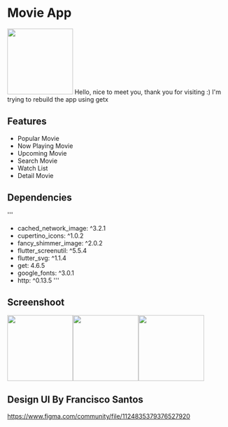 # Movie App
<img src="https://take-me-to.space/7f5Uj3e.png" width="150">
Hello, nice to meet you, thank you for visiting :)
I'm trying to rebuild the app using getx

## Features

- Popular Movie
- Now Playing Movie
- Upcoming Movie
- Search Movie
- Watch List
- Detail Movie 

## Dependencies
'''
- cached_network_image: ^3.2.1
- cupertino_icons: ^1.0.2
- fancy_shimmer_image: ^2.0.2
- flutter_screenutil: ^5.5.4
- flutter_svg: ^1.1.4
- get: 4.6.5
- google_fonts: ^3.0.1
- http: ^0.13.5
'''
## Screenshoot

<img src="https://take-me-to.space/xGCYRnx.png" width="150"><img src="https://take-me-to.space/yhemmGq.png" width="150"><img src="https://take-me-to.space/kTpALx4.png" width="150">



## Design UI By Francisco Santos
https://www.figma.com/community/file/1124835379376527920
